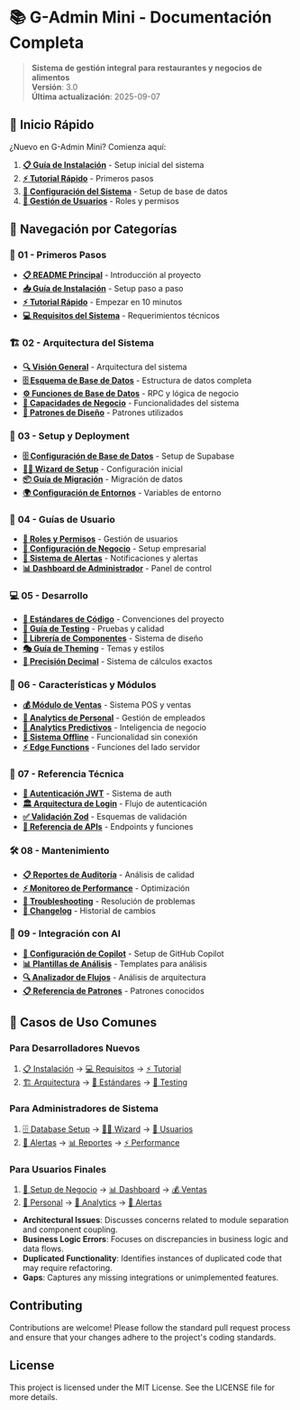 # 📚 G-Admin Mini - Documentación Completa

> **Sistema de gestión integral para restaurantes y negocios de alimentos**  
> **Versión**: 3.0  
> **Última actualización**: 2025-09-07

## 🚀 Inicio Rápido

¿Nuevo en G-Admin Mini? Comienza aquí:

1. **[📋 Guía de Instalación](01-getting-started/installation-guide.md)** - Setup inicial del sistema
2. **[⚡ Tutorial Rápido](01-getting-started/quick-start.md)** - Primeros pasos
3. **[🔧 Configuración del Sistema](03-setup-deployment/database-setup.md)** - Setup de base de datos
4. **[👤 Gestión de Usuarios](04-user-guides/user-roles.md)** - Roles y permisos

## 📂 Navegación por Categorías

### 🎯 **01 - Primeros Pasos**
- **[📋 README Principal](01-getting-started/README.md)** - Introducción al proyecto
- **[📥 Guía de Instalación](01-getting-started/installation-guide.md)** - Setup paso a paso
- **[⚡ Tutorial Rápido](01-getting-started/quick-start.md)** - Empezar en 10 minutos
- **[💻 Requisitos del Sistema](01-getting-started/system-requirements.md)** - Requerimientos técnicos

### 🏗️ **02 - Arquitectura del Sistema**
- **[🔍 Visión General](02-architecture/overview.md)** - Arquitectura del sistema
- **[🗄️ Esquema de Base de Datos](02-architecture/database-schema.md)** - Estructura de datos completa
- **[⚙️ Funciones de Base de Datos](02-architecture/database-functions.md)** - RPC y lógica de negocio
- **[🏢 Capacidades de Negocio](02-architecture/business-capabilities.md)** - Funcionalidades del sistema
- **[🎨 Patrones de Diseño](02-architecture/design-patterns.md)** - Patrones utilizados

### 🚀 **03 - Setup y Deployment**
- **[🗄️ Configuración de Base de Datos](03-setup-deployment/database-setup.md)** - Setup de Supabase
- **[🧙‍♂️ Wizard de Setup](03-setup-deployment/setup-wizard.md)** - Configuración inicial
- **[📦 Guía de Migración](03-setup-deployment/migration-guide.md)** - Migración de datos
- **[🌍 Configuración de Entornos](03-setup-deployment/environment-config.md)** - Variables de entorno

### 👥 **04 - Guías de Usuario**
- **[👤 Roles y Permisos](04-user-guides/user-roles.md)** - Gestión de usuarios
- **[🏢 Configuración de Negocio](04-user-guides/business-setup.md)** - Setup empresarial
- **[🚨 Sistema de Alertas](04-user-guides/alerts-system.md)** - Notificaciones y alertas
- **[📊 Dashboard de Administrador](04-user-guides/admin-dashboard.md)** - Panel de control

### 💻 **05 - Desarrollo**
- **[📏 Estándares de Código](05-development/coding-standards.md)** - Convenciones del proyecto
- **[🧪 Guía de Testing](05-development/testing-guide.md)** - Pruebas y calidad
- **[🎨 Librería de Componentes](05-development/component-library.md)** - Sistema de diseño
- **[🎭 Guía de Theming](05-development/theming-guide.md)** - Temas y estilos
- **[🧮 Precisión Decimal](05-development/decimal-precision.md)** - Sistema de cálculos exactos

### 🎯 **06 - Características y Módulos**
- **[💰 Módulo de Ventas](06-features/sales-module.md)** - Sistema POS y ventas
- **[👥 Analytics de Personal](06-features/staff-analytics.md)** - Gestión de empleados
- **[🔮 Analytics Predictivos](06-features/predictive-analytics.md)** - Inteligencia de negocio
- **[📱 Sistema Offline](06-features/offline-system.md)** - Funcionalidad sin conexión
- **[⚡ Edge Functions](06-features/edge-functions.md)** - Funciones del lado servidor

### 🔧 **07 - Referencia Técnica**
- **[🔐 Autenticación JWT](07-technical-reference/jwt-authentication.md)** - Sistema de auth
- **[🏛️ Arquitectura de Login](07-technical-reference/login-architecture.md)** - Flujo de autenticación
- **[✅ Validación Zod](07-technical-reference/zod-validation.md)** - Esquemas de validación
- **[📡 Referencia de APIs](07-technical-reference/api-reference.md)** - Endpoints y funciones

### 🛠️ **08 - Mantenimiento**
- **[📋 Reportes de Auditoría](08-maintenance/audit-reports.md)** - Análisis de calidad
- **[⚡ Monitoreo de Performance](08-maintenance/performance-monitoring.md)** - Optimización
- **[🔧 Troubleshooting](08-maintenance/troubleshooting.md)** - Resolución de problemas
- **[📝 Changelog](08-maintenance/changelog.md)** - Historial de cambios

### 🤖 **09 - Integración con AI**
- **[🤖 Configuración de Copilot](09-ai-integration/copilot-setup.md)** - Setup de GitHub Copilot
- **[📊 Plantillas de Análisis](09-ai-integration/analysis-templates.md)** - Templates para análisis
- **[🔍 Analizador de Flujos](09-ai-integration/business-flow-analyzer.md)** - Análisis de arquitectura
- **[📋 Referencia de Patrones](09-ai-integration/patterns-reference.md)** - Patrones conocidos

## 🎯 Casos de Uso Comunes

### Para Desarrolladores Nuevos
1. [📋 Instalación](01-getting-started/installation-guide.md) → [💻 Requisitos](01-getting-started/system-requirements.md) → [⚡ Tutorial](01-getting-started/quick-start.md)
2. [🏗️ Arquitectura](02-architecture/overview.md) → [📏 Estándares](05-development/coding-standards.md) → [🧪 Testing](05-development/testing-guide.md)

### Para Administradores de Sistema
1. [🗄️ Database Setup](03-setup-deployment/database-setup.md) → [🧙‍♂️ Wizard](03-setup-deployment/setup-wizard.md) → [👤 Usuarios](04-user-guides/user-roles.md)
2. [🚨 Alertas](04-user-guides/alerts-system.md) → [📊 Reportes](08-maintenance/audit-reports.md) → [⚡ Performance](08-maintenance/performance-monitoring.md)

### Para Usuarios Finales
1. [🏢 Setup de Negocio](04-user-guides/business-setup.md) → [📊 Dashboard](04-user-guides/admin-dashboard.md) → [💰 Ventas](06-features/sales-module.md)
2. [👥 Personal](06-features/staff-analytics.md) → [🔮 Analytics](06-features/predictive-analytics.md) → [🚨 Alertas](04-user-guides/alerts-system.md)
- **Architectural Issues**: Discusses concerns related to module separation and component coupling.
- **Business Logic Errors**: Focuses on discrepancies in business logic and data flows.
- **Duplicated Functionality**: Identifies instances of duplicated code that may require refactoring.
- **Gaps**: Captures any missing integrations or unimplemented features.

## Contributing

Contributions are welcome! Please follow the standard pull request process and ensure that your changes adhere to the project's coding standards.

## License

This project is licensed under the MIT License. See the LICENSE file for more details.